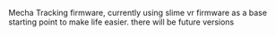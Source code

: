 Mecha Tracking firmware, currently using slime vr firmware as a base starting point to make life easier. there will be future versions
